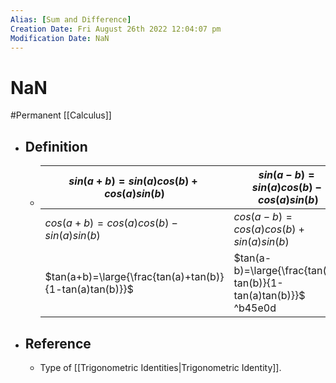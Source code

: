 ```yaml
---
Alias: [Sum and Difference]
Creation Date: Fri August 26th 2022 12:04:07 pm 
Modification Date: NaN
---
```

# NaN
#Permanent [[Calculus]]

- ## Definition
	- $sin(a+b)=sin(a)cos(b)+cos(a)sin(b)$|$sin(a-b)=sin(a)cos(b)-cos(a)sin(b)$
	  ---|---
	  $cos(a+b)=cos(a)cos(b)-sin(a)sin(b)$|$cos(a-b)=cos(a)cos(b)+sin(a)sin(b)$
	  $tan(a+b)=\large{\frac{tan(a)+tan(b)}{1-tan(a)tan(b)}}$|$tan(a-b)=\large{\frac{tan(a)-tan(b)}{1-tan(a)tan(b)}}$ ^b45e0d
- ## Reference
	- Type of [[Trigonometric Identities|Trigonometric Identity]].